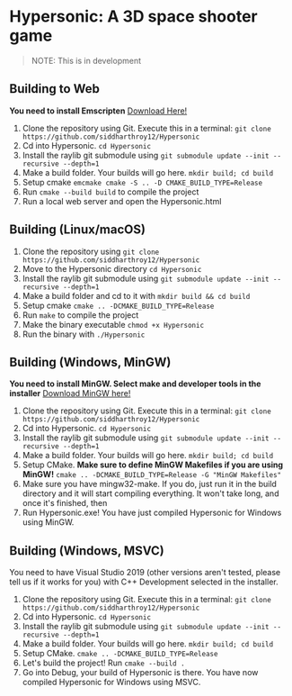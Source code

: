 # Hypersonic: A 3D space shooter game

> NOTE: This is in development

## Building to Web

**You need to install Emscripten** [Download Here!](https://emscripten.org/docs/getting_started/downloads.html)

1. Clone the repository using Git. Execute this in a terminal: `git clone https://github.com/siddharthroy12/Hypersonic`
1. Cd into Hypersonic. `cd Hypersonic`
1. Install the raylib git submodule using `git submodule update --init --recursive --depth=1`
1. Make a build folder. Your builds will go here. `mkdir build; cd build`
1. Setup cmake `emcmake cmake -S .. -D CMAKE_BUILD_TYPE=Release`
1. Run `cmake --build build` to compile the project
1. Run a local web server and open the Hypersonic.html

## Building (Linux/macOS)

1. Clone the repository using `git clone https://github.com/siddharthroy12/Hypersonic`
1. Move to the Hypersonic directory
`cd Hypersonic`
1. Install the raylib git submodule using `git submodule update --init --recursive --depth=1`
1. Make a build folder and cd to it with `mkdir build && cd build`
1. Setup cmake `cmake .. -DCMAKE_BUILD_TYPE=Release`
1. Run `make` to compile the project
1. Make the binary executable `chmod +x Hypersonic`
1. Run the binary with `./Hypersonic`

## Building (Windows, MinGW)

**You need to install MinGW. Select make and developer tools in the installer** [Download MinGW here!](https://sourceforge.net/projects/mingw/)

1. Clone the repository using Git. Execute this in a terminal: `git clone https://github.com/siddharthroy12/Hypersonic`
1. Cd into Hypersonic. `cd Hypersonic`
1. Install the raylib git submodule using `git submodule update --init --recursive --depth=1`
1. Make a build folder. Your builds will go here. `mkdir build; cd build`
1. Setup CMake. **Make sure to define MinGW Makefiles if you are using MinGW!** `cmake .. -DCMAKE_BUILD_TYPE=Release -G "MinGW Makefiles"`
1. Make sure you have mingw32-make. If you do, just run it in the build directory and it will start compiling everything. It won't take long, and once it's finished, then
1. Run Hypersonic.exe! You have just compiled Hypersonic for Windows using MinGW.

## Building (Windows, MSVC)

You need to have Visual Studio 2019 (other versions aren't tested, please tell us if it works for you) with C++ Development selected in the installer.

1. Clone the repository using Git. Execute this in a terminal: `git clone https://github.com/siddharthroy12/Hypersonic`
1. Cd into Hypersonic. `cd Hypersonic`
1. Install the raylib git submodule using `git submodule update --init --recursive --depth=1`
1. Make a build folder. Your builds will go here. `mkdir build; cd build`
1. Setup CMake. `cmake .. -DCMAKE_BUILD_TYPE=Release`
1. Let's build the project! Run `cmake --build .`
1. Go into Debug, your build of Hypersonic is there. You have now compiled Hypersonic for Windows using MSVC.
